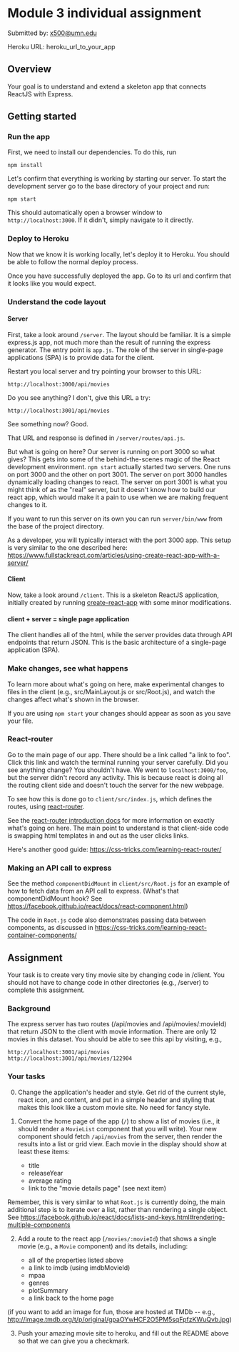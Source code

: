 # Module 3 individual assignment #

Submitted by: x500@umn.edu

Heroku URL: heroku_url_to_your_app

## Overview #

Your goal is to understand and extend a skeleton app that connects ReactJS with Express.

## Getting started ##

### Run the app ###

First, we need to install our dependencies. To do this, run

    npm install

Let's confirm that everything is working by starting our server.
To start the development server go to the base directory of your
project and run:

    npm start

This should automatically open a browser window to
`http://localhost:3000`. If it didn't, simply
navigate to it directly.

### Deploy to Heroku ###

Now that we know it is working locally, let's deploy it to Heroku.
You should be able to follow the normal deploy process.

Once you have successfully deployed the app. Go to its url and
confirm that it looks like you would expect.


### Understand the code layout ###

#### Server ####

First, take a look around `/server`. The layout should be familiar.  It is a simple express.js app, not much more than the result of running the express generator. The entry point is `app.js`. The role of the server in single-page applications (SPA) is to provide data for the client.

Restart you local server and try pointing your browser to this URL:

    http://localhost:3000/api/movies

Do you see anything? I don't, give this URL a try:

    http://localhost:3001/api/movies

See something now? Good.

That URL and response is defined in `/server/routes/api.js`.

But what is going on here? Our server is running on port 3000 so what gives? This gets into some of the behind-the-scenes magic of the React development environment. `npm start` actually started two servers. One runs on port 3000 and the other on port 3001. The server on port 3000 handles dynamically loading changes to react. The server on port 3001 is what you might think of as the "real" server, but it doesn't know how to build our react app, which would make it a pain to use when we are making frequent changes to it.

If you want to run this server on its own you can run `server/bin/www` from the base of the project directory.

As a developer, you will typically interact with the port 3000 app. This setup is very similar to the one described here: <https://www.fullstackreact.com/articles/using-create-react-app-with-a-server/>


#### Client ####

Now, take a look around `/client`. This is a skeleton ReactJS
application, initially created by running
[create-react-app](https://github.com/facebookincubator/create-react-app)
with some minor modifications.


#### client + server = single page application ####

The client handles all of the html, while the server provides data through API endpoints that return JSON. This is the basic architecture of a single-page application (SPA).

### Make changes, see what happens ###

To learn more about what's going on here, make experimental changes to files in the client (e.g., src/MainLayout.js or src/Root.js), and watch the changes affect what's shown in the browser.

If you are using `npm start` your changes should appear as soon as you save your file.

### React-router ###
Go to the main page of our app. There should be a link called "a link to foo". Click this link and watch the terminal running your server carefully. Did you see anything change? You shouldn't have. We went to `localhost:3000/foo`, but the server didn't record any activity. This is because react is doing all the routing client side and doesn't touch the server for the new webpage.

To see how this is done go to `client/src/index.js`, which defines the routes, using [react-router](https://github.com/ReactTraining/react-router).

See the [react-router introduction docs](https://github.com/ReactTraining/react-router/blob/master/docs/Introduction.md) for more information on exactly what's going on here. The main point to understand is that client-side code is swapping html templates in and out as the user clicks links.

Here's another good guide: <https://css-tricks.com/learning-react-router/>

### Making an API call to express ###
See the method `componentDidMount` in `client/src/Root.js` for an example of how to fetch data from an API call to express. (What's that componentDidMount hook? See <https://facebook.github.io/react/docs/react-component.html>)

The code in `Root.js` code also demonstrates passing data between components, as discussed in <https://css-tricks.com/learning-react-container-components/>


## Assignment ##

Your task is to create very tiny movie site by changing code in /client. You should not have to change code in other directories (e.g., /server) to complete this assignment.

### Background ###
The express server has two routes (/api/movies and /api/movies/:movieId) that return JSON to the client with movie information. There are only 12 movies in this dataset. You should be able to see this api by visiting, e.g.,

    http://localhost:3001/api/movies
    http://localhost:3001/api/movies/122904

### Your tasks ###

0. Change the application's header and style.  Get rid of the current style, react icon, and content, and put in a simple header and styling that makes this look like a custom movie site.  No need for fancy style.

1. Convert the home page of the app (`/`) to show a list of movies (i.e., it should render a `MovieList` component that you will write). Your new component should fetch `/api/movies` from the server, then render the results into a list or grid view. Each movie in the display should show at least these items:

    * title
    * releaseYear
    * average rating
    * link to the "movie details page" (see next item)

Remember, this is very similar to what `Root.js` is currently doing, the main additional step is to iterate over a list, rather than rendering a single object.  See <https://facebook.github.io/react/docs/lists-and-keys.html#rendering-multiple-components>

2. Add a route to the react app (`/movies/:movieId`) that shows a single movie (e.g., a `Movie` component) and its details, including:

    * all of the properties listed above
    * a link to imdb (using imdbMovieId)
    * mpaa
    * genres
    * plotSummary
    * a link back to the home page

(if you want to add an image for fun, those are hosted at TMDb -- e.g., <http://image.tmdb.org/t/p/original/gpaOYwHCF2O5PM5sqFpfzKWuQvb.jpg>)

3. Push your amazing movie site to heroku, and fill out the README above so that we can give you a checkmark.
